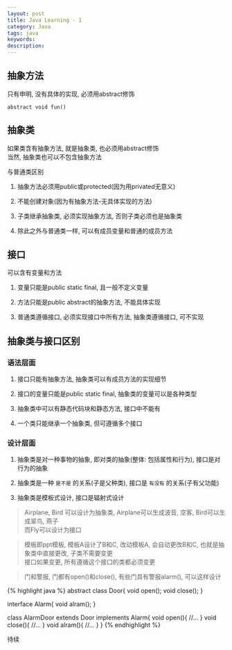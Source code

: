 ```yaml
---
layout: post
title: Java Learning - 1
category: Java
tags: java
keywords:
description:
---
```

## 抽象方法  

只有申明, 没有具体的实现, 必须用abstract修饰  

```
abstract void fun()
```  

## 抽象类  

如果类含有抽象方法, 就是抽象类, 也必须用abstract修饰  
当然, 抽象类也可以不包含抽象方法  

与普通类区别  

1. 抽象方法必须用public或protected(因为用privated无意义)  

2. 不能创建对象(因为有抽象方法-无具体实现的方法)  

3. 子类继承抽象类, 必须实现抽象方法, 否则子类必须也是抽象类  

4. 除此之外与普通类一样, 可以有成员变量和普通的成员方法  

## 接口  

可以含有变量和方法  

1. 变量只能是public static final, 且一般不定义变量  

2. 方法只能是public abstract的抽象方法, 不能具体实现  

3. 普通类遵循接口, 必须实现接口中所有方法, 抽象类遵循接口, 可不实现  

## 抽象类与接口区别  

### 语法层面  

1. 接口只能有抽象方法, 抽象类可以有成员方法的实现细节  

2. 接口的变量只能是public static final, 抽象类的变量可以是各种类型  

3. 抽象类中可以有静态代码块和静态方法, 接口中不能有  

4. 一个类只能继承一个抽象类, 但可遵循多个接口  

### 设计层面  

1. 抽象类是对一种事物的抽象, 即对类的抽象(整体: 包括属性和行为), 接口是对行为的抽象  

2. 抽象类是一种 `是不是` 的关系(子是父种类), 接口是 `有没有` 的关系(子有父功能)  

3. 抽象类是模板式设计, 接口是辐射式设计  

> Airplane, Bird 可以设计为抽象类, Airplane可以生成波音, 空客, Bird可以生成翠鸟, 燕子  
> 而Fly可以设计为接口  

> 模板即ppt模板, 模板A设计了B和C, 改动模板A, 会自动更改B和C, 也就是抽象类中直接更改, 子类不需要变更  
> 接口如果变更, 所有遵循这个接口的类都必须变更  

> 门和警报, 门都有open()和close(), 有些门具有警报alarm(), 可以这样设计  

{% highlight java %}
abstract class Door{
    void open();
    void close();
}

interface Alarm{
    void alram();
}

class AlarmDoor extends Door implements Alarm{
    void open(){
        //...
    }
    void close(){
        //...
    }
    void alram(){
        //...
    }
}
{% endhighlight %}  

待续
